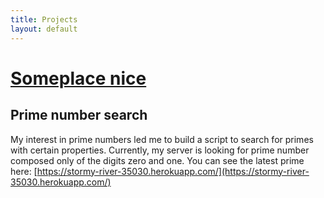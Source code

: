 ```yaml
---
title: Projects
layout: default
---
```


# [Someplace nice](/)

## Prime number search

My interest in prime numbers led me to build a script to search for primes with certain properties. Currently, my server is looking for prime number composed only of the digits zero and one. You can see the latest prime here:
[https://stormy-river-35030.herokuapp.com/](https://stormy-river-35030.herokuapp.com/)
